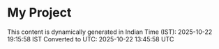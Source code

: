 # My Project

This content is dynamically generated in Indian Time (IST): 2025-10-22 19:15:58 IST
Converted to UTC: 2025-10-22 13:45:58 UTC
